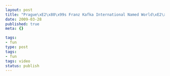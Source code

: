 ```yaml
---
layout: post
title: "Prague\xE2\x80\x99s Franz Kafka International Named World\xE2\x80\x99s Most Alienating Airport"
date: 2009-03-28
published: true
meta: {}

tags:
- fun
type: post
tags:
- fun
tags: video
status: publish
---
```


